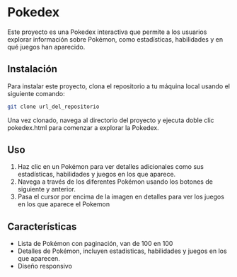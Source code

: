 # Pokedex

Este proyecto es una Pokedex interactiva que permite a los usuarios explorar información sobre Pokémon, como estadísticas, habilidades y en qué juegos han aparecido.

## Instalación

Para instalar este proyecto, clona el repositorio a tu máquina local usando el siguiente comando:

```bash
git clone url_del_repositorio  
```  

Una vez clonado, navega al directorio del proyecto y ejecuta doble clic pokedex.html para comenzar a explorar la Pokedex.  


## Uso  

1. Haz clic en un Pokémon para ver detalles adicionales como sus estadísticas, habilidades y juegos en los que aparece.
2. Navega a través de los diferentes Pokémon usando los botones de siguiente y anterior.
3. Pasa el cursor por encima de la imagen en detalles para ver los juegos en los que aparece el Pokemon

## Características 

- Lista de Pokémon con paginación, van de 100 en 100
- Detalles de Pokémon, incluyen estadisticas, habilidades y juegos en los que aparecen.
- Diseño responsivo